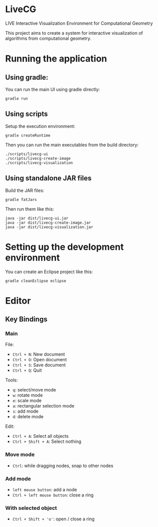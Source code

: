 LiveCG
=======

LIVE Interactive Visualization Environment for Computational Geometry

This project aims to create a system for interactive visualization of 
algorithms from computational geometry.

# Running the application

## Using gradle:
You can run the main UI using gradle directly:

    gradle run

## Using scripts
Setup the execution environment:

    gradle createRuntime

Then you can run the main executables from the build directory:

    ./scripts/livecg-ui
    ./scripts/livecg-create-image
    ./scripts/livecg-visualization

## Using standalone JAR files
Build the JAR files:

    gradle fatJars

Then run them like this:

    java -jar dist/livecg-ui.jar
    java -jar dist/livecg-create-image.jar
    java -jar dist/livecg-visualization.jar

# Setting up the development environment
You can create an Eclipse project like this:

    gradle cleanEclipse eclipse

# Editor
## Key Bindings
### Main
File:

* `Ctrl + N`: New document
* `Ctrl + O`: Open document
* `Ctrl + S`: Save document
* `Ctrl + Q`: Quit

Tools:  

* `q`: select/move mode
* `w`: rotate mode
* `e`: scale mode
* `a`: rectangular selection mode
* `s`: add mode
* `d`: delete mode

Edit:
  
* `Ctrl + A`: Select all objects
* `Ctrl + Shift + A`: Select nothing

### Move mode
* `Ctrl`: while dragging nodes, snap to other nodes

### Add mode
* `left mouse button`: add a node
* `Ctrl + left mouse button`: close a ring

### With selected object
* `Ctrl + Shift + 'o'`: open / close a ring
